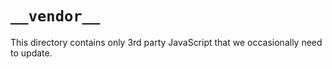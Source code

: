 # `__vendor__`

This directory contains only 3rd party JavaScript that we occasionally need to update.

